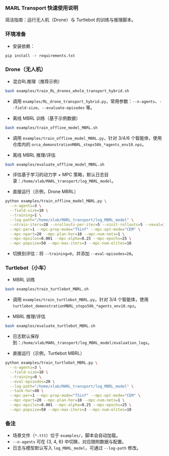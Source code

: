 ### MARL Transport 快速使用说明

简洁指南：运行无人机（Drone）与 Turtlebot 的训练与推理脚本。

### 环境准备
- 安装依赖：
```bash
pip install -r requirements.txt
```

### Drone（无人机）
- 混合RL推理（推荐示例）
```bash
bash examples/train_RL_drones_whole_transport_hybrid.sh
```
  - 调用 `examples/RL_drone_transport_hybrid.py`，常用参数：`--n-agents`、`--field-size`、`--evaluate-episodes` 等。

- 离线 MBRL 训练（基于示例数据）
```bash
bash examples/train_offline_model_MBRL.sh
```
  - 调用 `examples/train_offline_model_MBRL.py`，针对 3/4/6 个智能体，使用仓库内的 `orca_demonstrationMBRL_steps50k_*agents_env10.npz`。

- 离线 MBRL 推理/评估
```bash
bash examples/evaluate_offline_model_MBRL.sh
```
  - 评估基于学习的动力学 + MPC 策略，默认日志目录：`/home/xlab/MARL_transport/log_MBRL_model`。

- 直接运行（示例，Drone MBRL）
```bash
python examples/train_offline_model_MBRL.py \
  --n-agents=3 \
  --field-size=10 \
  --training=1 \
  --log-path="/home/xlab/MARL_transport/log_MBRL_model" \
  --ntrain-iters=20 --nrollouts-per-iter=5 --ninit-rollouts=5 --neval=1 \
  --mpc-per=1 --mpc-prop-mode="TSinf" --mpc-opt-mode="CEM" \
  --mpc-npart=20 --mpc-plan-hor=10 --mpc-num-nets=1 \
  --mpc-epsilon=0.001 --mpc-alpha=0.25 --mpc-epochs=25 \
  --mpc-popsize=50 --mpc-max-iters=3 --mpc-num-elites=10
```
  - 切换到评估：将 `--training=0`，并添加 `--eval-episodes=20`。

### Turtlebot（小车）
- MBRL 训练
```bash
bash examples/train_turtlebot_MBRL.sh
```
  - 调用 `examples/train_turtlebot_MBRL.py`，针对 3/4 个智能体，使用 `turtlebot_demonstrationMBRL_steps50k_*agents_env10.npz`。

- MBRL 推理/评估
```bash
bash examples/evaluate_turtlebot_MBRL.sh
```
  - 日志默认保存到：`/home/xlab/MARL_transport/log_MBRL_model/evaluation_logs`。

- 直接运行（示例，Turtlebot MBRL）
```bash
python examples/train_turtlebot_MBRL.py \
  --n-agents=3 \
  --field-size=10 \
  --training=0 \
  --eval-episodes=20 \
  --log-path="/home/xlab/MARL_transport/log_MBRL_model" \
  --task-hor=40 \
  --mpc-per=1 --mpc-prop-mode="TSinf" --mpc-opt-mode="CEM" \
  --mpc-npart=20 --mpc-plan-hor=10 --mpc-num-nets=1 \
  --mpc-epsilon=0.001 --mpc-alpha=0.25 --mpc-epochs=25 \
  --mpc-popsize=50 --mpc-max-iters=3 --mpc-num-elites=10
```

### 备注
- 场景文件（`*.ttt`）位于 `examples/`，脚本会自动加载。
- `--n-agents` 可在 {3, 4, 6} 中切换，对应随附数据与配置。
- 日志与模型默认写入 `log_MBRL_model`，可通过 `--log-path` 修改。 